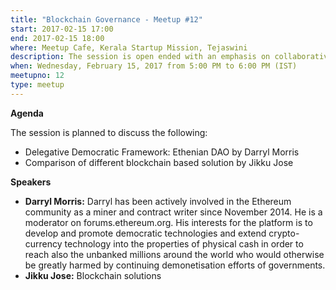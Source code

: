 ```yaml
---
title: "Blockchain Governance - Meetup #12"
start: 2017-02-15 17:00
end: 2017-02-15 18:00
where: Meetup Cafe, Kerala Startup Mission, Tejaswini
description: The session is open ended with an emphasis on collaborative discussion.
when: Wednesday, February 15, 2017 from 5:00 PM to 6:00 PM (IST)
meetupno: 12
type: meetup
---
```


**Agenda**

The session is planned to discuss the following:

* Delegative Democratic Framework: Ethenian DAO by Darryl Morris
* Comparison of different blockchain based solution by Jikku Jose

**Speakers**

 - **Darryl Morris:** Darryl has been actively involved in the Ethereum community as a miner and contract writer since November 2014. He is a moderator on forums.ethereum.org.  His interests for the platform is to develop and promote democratic technologies and extend crypto-currency technology into the properties of physical cash in order to reach also the unbanked millions around the world who would otherwise be greatly harmed by continuing demonetisation efforts of governments.
 - **Jikku Jose:** Blockchain solutions 
